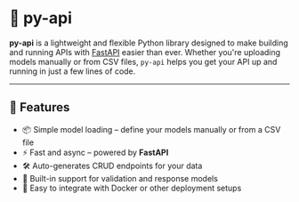 # 🐍 py-api

**py-api** is a lightweight and flexible Python library designed to make building and running APIs with [FastAPI](https://fastapi.tiangolo.com/) easier than ever. Whether you're uploading models manually or from CSV files, `py-api` helps you get your API up and running in just a few lines of code.

---

## 🚀 Features

- 📦 Simple model loading – define your models manually or from a CSV file
- ⚡ Fast and async – powered by **FastAPI**
- 🛠️ Auto-generates CRUD endpoints for your data
- 🧪 Built-in support for validation and response models
- 🐳 Easy to integrate with Docker or other deployment setups
